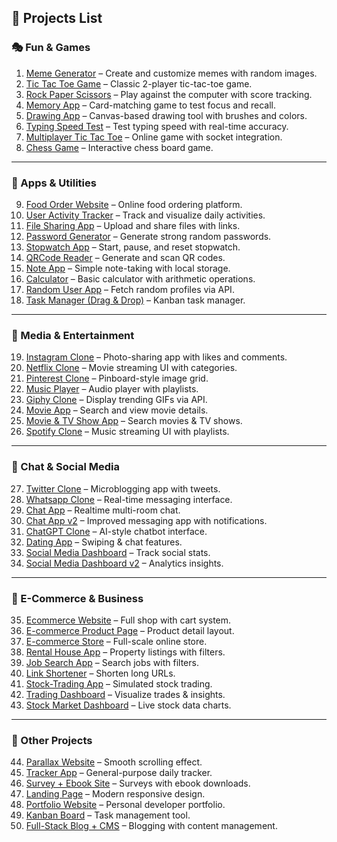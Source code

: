 
## 📂 Projects List  

### 🎭 Fun & Games  
1. [Meme Generator](./001_Meme%20Generator) – Create and customize memes with random images.  
2. [Tic Tac Toe Game](./006_Tic%20Tac%20Toe%20Game) – Classic 2-player tic-tac-toe game.  
3. [Rock Paper Scissors](./019_Rock%20Paper%20Scissors) – Play against the computer with score tracking.  
4. [Memory App](./021_Memory%20App) – Card-matching game to test focus and recall.  
5. [Drawing App](./014_drawing) – Canvas-based drawing tool with brushes and colors.  
6. [Typing Speed Test](./029_Typing%20Speed%20Test) – Test typing speed with real-time accuracy.  
7. [Multiplayer Tic Tac Toe](./048_Multiplayer%20Game%20Tic-Tac-Toe) – Online game with socket integration.  
8. [Chess Game](./012_Chess%20Game) – Interactive chess board game.  

---

### 🍔 Apps & Utilities  
9. [Food Order Website](./002_Food%20Order%20Website) – Online food ordering platform.  
10. [User Activity Tracker](./003_User%20Activity%20Tracker) – Track and visualize daily activities.  
11. [File Sharing App](./007_File%20Sharing%20App) – Upload and share files with links.  
12. [Password Generator](./015_Password%20Generator) – Generate strong random passwords.  
13. [Stopwatch App](./018_stopwatch-app) – Start, pause, and reset stopwatch.  
14. [QRCode Reader](./025_QRCode-Reader) – Generate and scan QR codes.  
15. [Note App](./030_Note%20App) – Simple note-taking with local storage.  
16. [Calculator](./032_Calculator) – Basic calculator with arithmetic operations.  
17. [Random User App](./020_random-user-app) – Fetch random profiles via API.  
18. [Task Manager (Drag & Drop)](./040_Task%20Manager%20With%20Drag%20&%20Drop) – Kanban task manager.  

---

### 🎥 Media & Entertainment  
19. [Instagram Clone](./004_Instagram%20clone) – Photo-sharing app with likes and comments.  
20. [Netflix Clone](./005_Netflix%20Clone) – Movie streaming UI with categories.  
21. [Pinterest Clone](./008_Pinterest%20Clone) – Pinboard-style image grid.  
22. [Music Player](./024_Music%20Player) – Audio player with playlists.  
23. [Giphy Clone](./031_Giphy%20Clone) – Display trending GIFs via API.  
24. [Movie App](./033_movieapp) – Search and view movie details.  
25. [Movie & TV Show App](./039_Movie%20TV%20Show%20Search%20App) – Search movies & TV shows.  
26. [Spotify Clone](./044_spotify-clone) – Music streaming UI with playlists.  

---

### 💬 Chat & Social Media  
27. [Twitter Clone](./016_twitterclone) – Microblogging app with tweets.  
28. [Whatsapp Clone](./017_Whatsapp_clone) – Real-time messaging interface.  
29. [Chat App](./022_ChatApp) – Realtime multi-room chat.  
30. [Chat App v2](./042_Chat%20app) – Improved messaging app with notifications.  
31. [ChatGPT Clone](./049_ChatGPT%20Clone) – AI-style chatbot interface.  
32. [Dating App](./028_Dating%20App) – Swiping & chat features.  
33. [Social Media Dashboard](./035_Social%20Media%20Dashboard) – Track social stats.  
34. [Social Media Dashboard v2](./041_Social%20Media%20Dashboard) – Analytics insights.  

---

### 🛒 E-Commerce & Business  
35. [Ecommerce Website](./026_Ecommerce%20Website) – Full shop with cart system.  
36. [E-commerce Product Page](./038_E-commerce%20Product%20Page) – Product detail layout.  
37. [E-commerce Store](./050_E-commerce%20Store) – Full-scale online store.  
38. [Rental House App](./037_Rental%20House) – Property listings with filters.  
39. [Job Search App](./034_job%20search%20app) – Search jobs with filters.  
40. [Link Shortener](./027_Link%20Shortener%20Website) – Shorten long URLs.  
41. [Stock-Trading App](./011_Stock-Trading%20App) – Simulated stock trading.  
42. [Trading Dashboard](./046_trading-dashboard) – Visualize trades & insights.  
43. [Stock Market Dashboard](./047_Stock%20Market%20Dashboard) – Live stock data charts.  

---

### 📑 Other Projects  
44. [Parallax Website](./009_Parallax%20Website) – Smooth scrolling effect.  
45. [Tracker App](./010_Tracker%20App) – General-purpose daily tracker.  
46. [Survey + Ebook Site](./013_Survey%20App%20E-Book%20Site) – Surveys with ebook downloads.  
47. [Landing Page](./023_Landing%20Page) – Modern responsive design.  
48. [Portfolio Website](./036_Portfolio) – Personal developer portfolio.  
49. [Kanban Board](./045_Kanban%20Board%20(Like%20Trello)) – Task management tool.  
50. [Full-Stack Blog + CMS](./043_Full-Stack%20Blog%20with%20CMS) – Blogging with content management.
